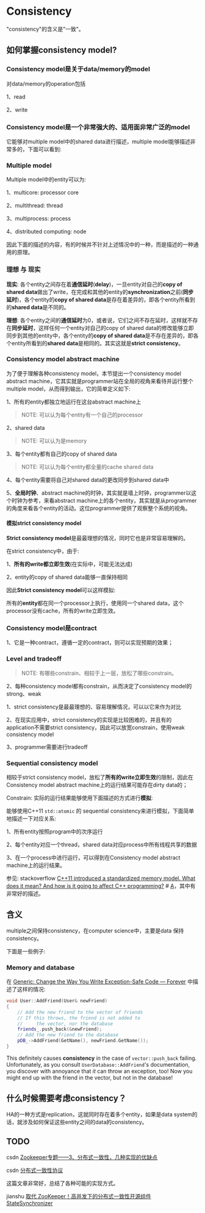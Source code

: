 # Consistency

"consistency"的含义是"一致"。

## 如何掌握consistency model?

### Consistency model是关于data/memory的model

对data/memory的operation包括

1、read

2、write

### Consistency model是一个非常强大的、适用面非常广泛的model

它能够对multiple model中的shared data进行描述，multiple model能够描述非常多的，下面可以看到:

### Multiple model

Multiple model中的entity可以为:

1、multicore: processor core

2、multithread: thread

3、multiprocess: process

4、distributed computing: node

因此下面的描述的内容，有的时候并不针对上述情况中的一种，而是描述的一种通用的原理。

### 理想 与 现实

**现实**: 各个entity之间存在着**通信延时**(**delay**)，一旦entity对自己的**copy of shared data**做出了write，在完成和其他的entity的**synchronization**之前(**同步延时**)，各个entity的**copy of shared data**是存在着差异的，即各个entity所看到的**shared data**是不同的。

**理想**: 各个entity之间的**通信延时**为0，或者说，它们之间不存在延时，这样就不存在**同步延时**，这样任何一个entity对自己的copy of shared data的修改能够立即同步到其他的entity中，各个entity的**copy of shared data**是不存在差异的，即各个entity所看到的**shared data**是相同的。其实这就是**strict consistency**。



### Consistency model abstract machine

为了便于理解各种consistency model，本节提出一个consistency model abstract machine，它其实就是programmer站在全局的视角来看待并运行整个multiple model，从而得到输出，它的简单定义如下:

1、所有的entity都独立地运行在这台abstract machine上

> NOTE: 可以认为每个entity有一个自己的processor

2、shared data

> NOTE: 可以认为是memory

3、每个entity都有自己的copy of shared data

> NOTE: 可以认为每个entity都全量的cache shared data

4、每个entity需要将自己对shared data的更改同步到shared data中

5、**全局时钟**、abstract machine的时钟，其实就是墙上时钟，programmer以这个时钟为参考，来看abstract machine上的各个entity，其实就是从programmer的角度来看各个entity的活动。这位programmer提供了观察整个系统的视角。

#### 模拟strict consistency model

**Strict consistency model**是最最理想的情况，同时它也是非常容易理解的。

在strict consistency中，由于:

1、**所有的write都立即生效**(在实际中，可能无法达成)

2、entity的copy of shared data能够一直保持相同

因此**Strict consistency model**可以这样模拟: 

所有的**entity**都在同一个processor上执行，使用同一个shared data，这个processor没有cache，所有的write立即生效。



### Consistency model是contract

1、它是一种contract，遵循一定的contract，则可以实现预期的效果；



### Level and tradeoff

> NOTE: 有哪些constrain、相较于上一层，放松了哪些constrain。

2、每种consistency model都有constrain，从而决定了consistency model的strong、weak

1、strict consistency是最最理想的、容易理解情况，可以以它来作为对比

2、在现实应用中，strict consistency的实现是比较困难的，并且有的application不需要strict consistency，因此可以放宽constrain，使用weak consistency model

3、programmer需要进行tradeoff



### Sequential consistency model

相较于strict consistency model，放松了**所有的write立即生效**的限制，因此在Consistency model abstract machine上的运行结果可能存在dirty data的；

Constrain: 实际的运行结果能够使用下面描述的方式进行**模拟**:

能够使用C++11 `std::atomic` 的 sequential consistency来进行模拟，下面简单地描述一下对应关系: 

1、所有entity按照program中的次序运行

2、每个entity对应一个thread，shared data对应process中所有线程共享的数据

3、在一个process中进行运行，可以得到在Consistency model abstract machine上的运行结果。

参见: stackoverflow [C++11 introduced a standardized memory model. What does it mean? And how is it going to affect C++ programming?](https://stackoverflow.com/questions/6319146/c11-introduced-a-standardized-memory-model-what-does-it-mean-and-how-is-it-g) # [A](https://stackoverflow.com/a/6319356)，其中有非常好的描述。



## 含义

multiple之间保持consistency，在computer science中，主要是data 保持consistency。

下面是一些例子:

### Memory and database

在 [Generic: Change the Way You Write Exception-Safe Code — Forever](https://www.drdobbs.com/cpp/generic-change-the-way-you-write-excepti/184403758) 中描述了这样的情况:

```C++
void User::AddFriend(User& newFriend)
{
    // Add the new friend to the vector of friends
    // If this throws, the friend is not added to
    //     the vector, nor the database
    friends_.push_back(&newFriend);
    // Add the new friend to the database
    pDB_->AddFriend(GetName(), newFriend.GetName());
}
```

This definitely causes **consistency** in the case of `vector::push_back` failing. Unfortunately, as you consult `UserDatabase::AddFriend`'s documentation, you discover with annoyance that *it* can throw an exception, too! Now you might end up with the friend in the vector, but not in the database!

## 什么时候需要考虑consistency？

HA的一种方式是replication，这就同时存在着多个entity，如果是data system的话，就涉及如何保证这些entity之间的data的consistency。





## TODO

csdn [Zookeeper专题——3、分布式一致性，几种实现的优缺点](https://blog.csdn.net/Happy_wu/article/details/80197356)

csdn [分布式一致性协议](https://blog.csdn.net/demon7552003/article/details/86657767)

这篇文章非常好，总结了各种可能的实现方式。

jianshu [取代 ZooKeeper！高并发下的分布式一致性开源组件 StateSynchronizer](https://www.jianshu.com/p/2691ef1c2b35)

